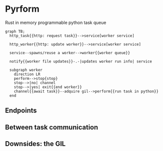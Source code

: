 # Pyrform

Rust in memory programmable python task queue

```mermaid
graph TB;
  http_task{{http: request task}}-->service[worker service]

  http_worker{{http: update worker}}-->service[worker service]

  service--spawns/reuse a worker-->worker{{worker queue}}

  notify{{worker file updates}}-.-|updates worker run info| service

  subgraph worker
    direction LR
    perform-->stop{stop}
    stop-->|no| channel
    stop-->|yes| exit{{end worker}}
    channel{{await task}}--adquire gil-->perform{{run task in python}}
  end
```

## Endpoints

## Between task communication

## Downsides: the GIL